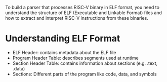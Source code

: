 

To build a parser that processes RISC-V binary in ELF format, you need to understand
the structure of ELF (Executable and Linkable Format) files and how to extract 
and interpret RISC-V instructions from these binaries. 

# Understanding ELF Format

- ELF Header: contains metadata about the ELF file
- Program Header Table: describes segments used at runtime
- Section Header Table: contains information about sections (e.g. .text, .data)
- Sections: Different parts of the program like code, data, and symbols

